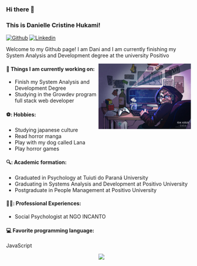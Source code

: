 ### Hi there 👋 
### This is Danielle Cristine Hukami!

[![Github](https://img.shields.io/badge/-Github-000?style=flat&logo=Github&logoColor=white)](https://github.com/DanielleHukami)
[![Linkedin](https://img.shields.io/badge/-LinkedIn-blue?style=flat&logo=Linkedin&logoColor=white)](https://www.linkedin.com/in/daniellehukami/)

Welcome to my Github page! I am Dani and I am currently finishing my System Analysis and Development degree at the university Positivo  

<img align="right" alt="img" src="https://github.com/FernandoRoldan93/FernandoRoldan93/blob/master/cover_image.jpg" width="50%" height="auto" />


#### 🌱 Things I am currently working on: 
- Finish my System Analysis and Development Degree   
- Studying in the Growdev program full stack web developer


#### ⚽: Hobbies:
- Studying japanese culture
- Read horror manga 
- Play with my dog called Lana
- Play horror games

#### 🔍: Academic formation:
- Graduated in Psychology at Tuiuti do Paraná University 
- Graduating in Systems Analysis and Development at Positivo University  
- Postgraduate in People Management at Positivo University

#### 🧑‍💼: Professional Experiences:
- Social Psychologist at NGO INCANTO

#### :computer: Favorite programming language: 
JavaScript

<p>
	<img width="50%" align="right" src="https://github-readme-stats.vercel.app/api?username=FernandoRoldan93&show_icons=true&hide_border=true" />

